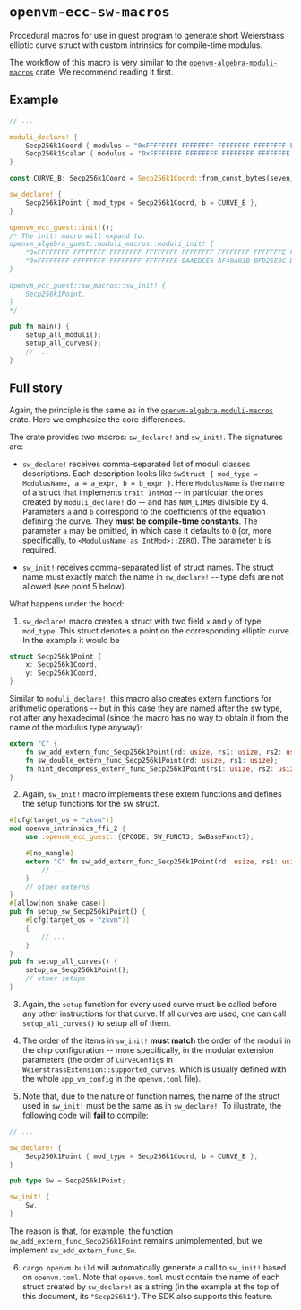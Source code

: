 # `openvm-ecc-sw-macros`

Procedural macros for use in guest program to generate short Weierstrass elliptic curve struct with custom intrinsics for compile-time modulus.

The workflow of this macro is very similar to the [`openvm-algebra-moduli-macros`](../../algebra/moduli-macros/README.md) crate. We recommend reading it first.

## Example

```rust
// ...

moduli_declare! {
    Secp256k1Coord { modulus = "0xFFFFFFFF FFFFFFFF FFFFFFFF FFFFFFFF FFFFFFFF FFFFFFFF FFFFFFFE FFFFFC2F" },
    Secp256k1Scalar { modulus = "0xFFFFFFFF FFFFFFFF FFFFFFFF FFFFFFFE BAAEDCE6 AF48A03B BFD25E8C D0364141" },
}

const CURVE_B: Secp256k1Coord = Secp256k1Coord::from_const_bytes(seven_le());

sw_declare! {
    Secp256k1Point { mod_type = Secp256k1Coord, b = CURVE_B },
}

openvm_ecc_guest::init!();
/* The init! macro will expand to:
openvm_algebra_guest::moduli_macros::moduli_init! {
    "0xFFFFFFFF FFFFFFFF FFFFFFFF FFFFFFFF FFFFFFFF FFFFFFFF FFFFFFFE FFFFFC2F",
    "0xFFFFFFFF FFFFFFFF FFFFFFFF FFFFFFFE BAAEDCE6 AF48A03B BFD25E8C D0364141"
}

openvm_ecc_guest::sw_macros::sw_init! {
    Secp256k1Point,
}
*/

pub fn main() {
    setup_all_moduli();
    setup_all_curves();
    // ...
}
```

## Full story

Again, the principle is the same as in the [`openvm-algebra-moduli-macros`](../../algebra/moduli-macros/README.md) crate. Here we emphasize the core differences.

The crate provides two macros: `sw_declare!` and `sw_init!`. The signatures are:

- `sw_declare!` receives comma-separated list of moduli classes descriptions. Each description looks like `SwStruct { mod_type = ModulusName, a = a_expr, b = b_expr }`. Here `ModulusName` is the name of a struct that implements `trait IntMod` -- in particular, the ones created by `moduli_declare!` do -- and has `NUM_LIMBS` divisible by 4. Parameters `a` and `b` correspond to the coefficients of the equation defining the curve. They **must be compile-time constants**. The parameter `a` may be omitted, in which case it defaults to `0` (or, more specifically, to `<ModulusName as IntMod>::ZERO`). The parameter `b` is required.

- `sw_init!` receives comma-separated list of struct names. The struct name must exactly match the name in `sw_declare!` -- type defs are not allowed (see point 5 below).

What happens under the hood:

1. `sw_declare!` macro creates a struct with two field `x` and `y` of type `mod_type`. This struct denotes a point on the corresponding elliptic curve. In the example it would be

```rust
struct Secp256k1Point {
    x: Secp256k1Coord,
    y: Secp256k1Coord,
}
```

Similar to `moduli_declare!`, this macro also creates extern functions for arithmetic operations -- but in this case they are named after the sw type, not after any hexadecimal (since the macro has no way to obtain it from the name of the modulus type anyway):

```rust
extern "C" {
    fn sw_add_extern_func_Secp256k1Point(rd: usize, rs1: usize, rs2: usize);
    fn sw_double_extern_func_Secp256k1Point(rd: usize, rs1: usize);
    fn hint_decompress_extern_func_Secp256k1Point(rs1: usize, rs2: usize);
}
```

2. Again, `sw_init!` macro implements these extern functions and defines the setup functions for the sw struct.

```rust
#[cfg(target_os = "zkvm")]
mod openvm_intrinsics_ffi_2 {
    use :openvm_ecc_guest::{OPCODE, SW_FUNCT3, SwBaseFunct7};

    #[no_mangle]
    extern "C" fn sw_add_extern_func_Secp256k1Point(rd: usize, rs1: usize, rs2: usize) {
        // ...
    }
    // other externs
}
#[allow(non_snake_case)]
pub fn setup_sw_Secp256k1Point() {
    #[cfg(target_os = "zkvm")]
    {
        // ...
    }
}
pub fn setup_all_curves() {
    setup_sw_Secp256k1Point();
    // other setups
}
```

3. Again, the `setup` function for every used curve must be called before any other instructions for that curve. If all curves are used, one can call `setup_all_curves()` to setup all of them.

4. The order of the items in `sw_init!` **must match** the order of the moduli in the chip configuration -- more specifically, in the modular extension parameters (the order of `CurveConfig`s in `WeierstrassExtension::supported_curves`, which is usually defined with the whole `app_vm_config` in the `openvm.toml` file).

5. Note that, due to the nature of function names, the name of the struct used in `sw_init!` must be the same as in `sw_declare!`. To illustrate, the following code will **fail** to compile:

```rust
// ...

sw_declare! {
    Secp256k1Point { mod_type = Secp256k1Coord, b = CURVE_B },
}

pub type Sw = Secp256k1Point;

sw_init! {
    Sw,
}
```

The reason is that, for example, the function `sw_add_extern_func_Secp256k1Point` remains unimplemented, but we implement `sw_add_extern_func_Sw`.

6. `cargo openvm build` will automatically generate a call to `sw_init!` based on `openvm.toml`.
Note that `openvm.toml` must contain the name of each struct created by `sw_declare!` as a string (in the example at the top of this document, its `"Secp256k1"`).
The SDK also supports this feature.